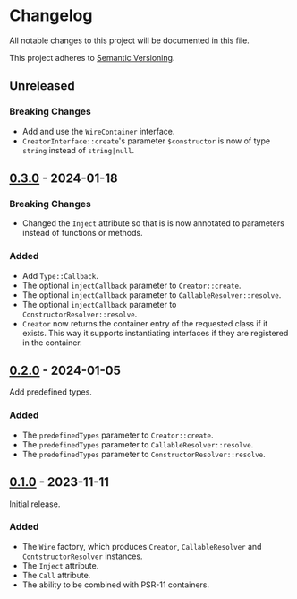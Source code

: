 Changelog
=========

All notable changes to this project will be documented in this file.

This project adheres to [Semantic Versioning](https://semver.org/spec/v2.0.0.html).

Unreleased
----------

### Breaking Changes

- Add and use the `WireContainer` interface. 
- `CreatorInterface::create`'s parameter `$constructor` is now of type `string`
  instead of `string|null`. 


[0.3.0](https://github.com/fiveorbs/wire/releases/tag/0.3.0) - 2024-01-18
-------------------------------------------------------------------------

### Breaking Changes

- Changed the `Inject` attribute so that is is now annotated to parameters
  instead of functions or methods.

### Added

- Add `Type::Callback`.
- The optional `injectCallback` parameter to `Creator::create`.
- The optional `injectCallback` parameter to `CallableResolver::resolve`.
- The optional `injectCallback` parameter to `ConstructorResolver::resolve`.
- `Creator` now returns the container entry of the requested class if it
  exists. This way it supports instantiating interfaces if they are registered
  in the container.

[0.2.0](https://github.com/fiveorbs/wire/releases/tag/0.2.0) - 2024-01-05
-------------------------------------------------------------------------

Add predefined types.

### Added

- The `predefinedTypes` parameter to `Creator::create`.
- The `predefinedTypes` parameter to `CallableResolver::resolve`.
- The `predefinedTypes` parameter to `ConstructorResolver::resolve`.

[0.1.0](https://github.com/fiveorbs/wire/releases/tag/0.1.0) - 2023-11-11
-------------------------------------------------------------------------

Initial release.

### Added

- The `Wire` factory, which produces `Creator`, `CallableResolver` and `ContstructorResolver` instances.
- The `Inject` attribute.
- The `Call` attribute.
- The ability to be combined with PSR-11 containers.

